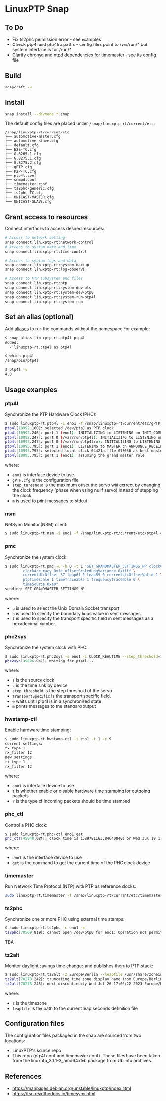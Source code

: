# LinuxPTP Snap

## To Do
- Fix ts2phc permission error - see examples
- Check ptp4l and ptp4lro paths - config files point to /var/run/* but system interface is for /run/*
- Clarify chronyd and ntpd dependencies for timemaster - see its config file

## Build
```bash
snapcraft -v
```

## Install
```bash
snap install --devmode *.snap
```

The default config files are placed under `/snap/linuxptp-rt/current/etc`:
```
/snap/linuxptp-rt/current/etc
├── automotive-master.cfg
├── automotive-slave.cfg
├── default.cfg
├── E2E-TC.cfg
├── G.8265.1.cfg
├── G.8275.1.cfg
├── G.8275.2.cfg
├── gPTP.cfg
├── P2P-TC.cfg
├── ptp4l.conf
├── snmpd.conf
├── timemaster.conf
├── ts2phc-generic.cfg
├── ts2phc-TC.cfg
├── UNICAST-MASTER.cfg
└── UNICAST-SLAVE.cfg
```

## Grant access to resources
Connect interfaces to access desired resources:
```bash
# Access to network setting
snap connect linuxptp-rt:network-control
# Access to system date and time
snap connect linuxptp-rt:time-control

# Access to system logs and data
snap connect linuxptp-rt:system-backup  
snap connect linuxptp-rt:log-observe   

# Access to PTP subsystem and files
snap connect linuxptp-rt:ptp
snap connect linuxptp-rt:system-dev-pts
snap connect linuxptp-rt:system-dev-ptp0 
snap connect linuxptp-rt:system-run-ptp4l
snap connect linuxptp-rt:system-run
```

## Set an alias (optional)

Add [aliases](https://snapcraft.io/docs/commands-and-aliases) to run the commands without the namespace.For example:
```bash
$ snap alias linuxptp-rt.ptp4l ptp4l
Added:
  - linuxptp-rt.ptp4l as ptp4l

$ which ptp4l
/snap/bin/ptp4l

$ ptp4l -v
4.0
```

## Usage examples

### ptp4l
Synchronize the PTP Hardware Clock (PHC):
```bash
$ sudo linuxptp-rt.ptp4l -i eno1 -f /snap/linuxptp-rt/current/etc/gPTP.cfg --step_threshold=1 -m
ptp4l[10992.160]: selected /dev/ptp0 as PTP clock
ptp4l[10992.246]: port 1 (eno1): INITIALIZING to LISTENING on INIT_COMPLETE
ptp4l[10992.247]: port 0 (/var/run/ptp4l): INITIALIZING to LISTENING on INIT_COMPLETE
ptp4l[10992.247]: port 0 (/var/run/ptp4lro): INITIALIZING to LISTENING on INIT_COMPLETE
ptp4l[10995.795]: port 1 (eno1): LISTENING to MASTER on ANNOUNCE_RECEIPT_TIMEOUT_EXPIRES
ptp4l[10995.795]: selected local clock 04421a.fffe.078056 as best master
ptp4l[10995.795]: port 1 (eno1): assuming the grand master role
```

where:
- `eno1` is interface device to use
- `gPTP.cfg` is the configuration file
- `step_threshold` is the maximum offset the servo will correct by changing the clock frequency (phase when using nullf servo) instead of stepping the clock
- `m` is used to print messages to stdout

### nsm
NetSync Monitor (NSM) client:
```bash
$ sudo linuxptp-rt.nsm -i eno1 -f /snap/linuxptp-rt/current/etc/ptp4l.conf 
```

### pmc
Synchronize the system clock:
```bash
$ sudo linuxptp-rt.pmc -u -b 0 -t 1 "SET GRANDMASTER_SETTINGS_NP clockClass 248 \
        clockAccuracy 0xfe offsetScaledLogVariance 0xffff \
        currentUtcOffset 37 leap61 0 leap59 0 currentUtcOffsetValid 1 \
        ptpTimescale 1 timeTraceable 1 frequencyTraceable 0 \
        timeSource 0xa0"
sending: SET GRANDMASTER_SETTINGS_NP
```

where:
- `u` is used to select the Unix Domain Socket transport
- `b` is used to specify the boundary hops value in sent messages
- `t` is used to specify the transport specific field in sent messages as a hexadecimal number.


### phc2sys
Synchronize the system clock with PHC:
```bash
$ sudo linuxptp-rt.phc2sys -s eno1 -c CLOCK_REALTIME --step_threshold=1 --transportSpecific=1 -w -m
phc2sys[39606.945]: Waiting for ptp4l...
```

where:
- `s` is the source clock
- `c` is the time sink by device
- `step_threshold` is the step threshold of the servo
- `transportSpecific` is the transport specific field. 
- `w` waits until ptp4l is in a synchronized state
- `m` prints messages to the standard output

### hwstamp-ctl
Enable hardware time stamping:
```bash
$ sudo linuxptp-rt.hwstamp-ctl -i eno1 -t 1 -r 9
current settings:
tx_type 1
rx_filter 12
new settings:
tx_type 1
rx_filter 12
```
where:
- `eno1` is interface device to use
- `t` is whether enable or disable hardware time stamping for outgoing packets
- `r` is the type of incoming packets should be time stamped

### phc_ctl
Control a PHC clock:
```bash
$ sudo linuxptp-rt.phc-ctl eno1 get
phc_ctl[45040.084]: clock time is 1689781163.846408401 or Wed Jul 19 17:39:23 2023
```
where:
- `eno1` is the interface device to use
- `get` is the command to get the current time of the PHC clock device



### timemaster
Run Network Time Protocol (NTP) with PTP as reference clocks:
```bash
sudo linuxptp-rt.timemaster -f /snap/linuxptp-rt/current/etc/timemaster.conf 
```

### ts2phc
Synchronize one or more PHC using external time stamps:

```bash
$ sudo linuxptp-rt.ts2phc -c eno1 -m
ts2phc[70509.819]: cannot open /dev/ptp0 for eno1: Operation not permitted
```
TBA

### tz2alt
Monitor daylight savings time changes and publishes them to PTP stack:
```bash
$ sudo linuxptp-rt.tz2alt -z Europe/Berlin --leapfile /usr/share/zoneinfo/leap-seconds.list
tz2alt[70278.242]: truncating time zone display name from Europe/Berlin to Berlin
tz2alt[70278.245]: next discontinuity Wed Jul 26 17:03:22 2023 Europe/Berlin
```
where:
- `z` is the timezone
- `leapfile` is the path to the current leap seconds definition file


## Configuration files
The configuration files packaged in the snap are sourced from two locations:
- LinuxPTP's source repo
- This repo (ptp4l.conf and timemaster.conf). These files have been taken from the linuxptp_3.1.1-3_amd64.deb package from Ubuntu archives.


## References
 - https://manpages.debian.org/unstable/linuxptp/index.html
 - https://tsn.readthedocs.io/timesync.html
